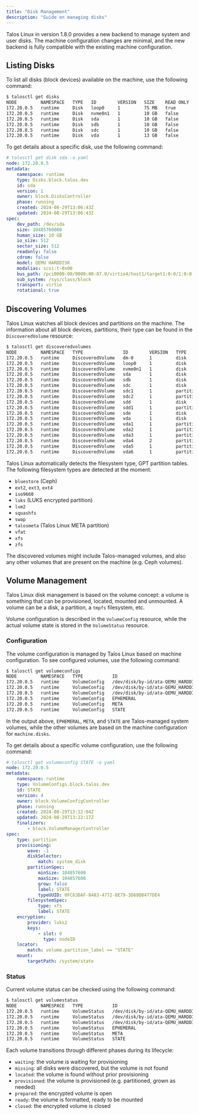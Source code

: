 ```yaml
---
title: "Disk Management"
description: "Guide on managing disks"
---
```


Talos Linux in version 1.8.0 provides a new backend to manage system and user disks.
The machine configuration changes are minimal, and the new backend is fully compatible with the existing machine configuration.

## Listing Disks

To list all disks (block devices) available on the machine, use the following command:

```bash
$ talosctl get disks
NODE         NAMESPACE   TYPE   ID        VERSION   SIZE    READ ONLY   TRANSPORT   ROTATIONAL   WWID                                                               MODEL            SERIAL
172.20.0.5   runtime     Disk   loop0     1         75 MB   true
172.20.0.5   runtime     Disk   nvme0n1   1         10 GB   false       nvme                     nvme.1b36-6465616462656566-51454d55204e564d65204374726c-00000001   QEMU NVMe Ctrl   deadbeef
172.20.0.5   runtime     Disk   sda       1         10 GB   false       virtio      true                                                                            QEMU HARDDISK
172.20.0.5   runtime     Disk   sdb       1         10 GB   false       sata        true         t10.ATA     QEMU HARDDISK                           QM00013        QEMU HARDDISK
172.20.0.5   runtime     Disk   sdc       1         10 GB   false       sata        true         t10.ATA     QEMU HARDDISK                           QM00001        QEMU HARDDISK
172.20.0.5   runtime     Disk   vda       1         13 GB   false       virtio      true
```

To get details about a specific disk, use the following command:

```yaml
# talosctl get disk sda -o yaml
node: 172.20.0.5
metadata:
    namespace: runtime
    type: Disks.block.talos.dev
    id: sda
    version: 1
    owner: block.DisksController
    phase: running
    created: 2024-08-29T13:06:43Z
    updated: 2024-08-29T13:06:43Z
spec:
    dev_path: /dev/sda
    size: 10485760000
    human_size: 10 GB
    io_size: 512
    sector_size: 512
    readonly: false
    cdrom: false
    model: QEMU HARDDISK
    modalias: scsi:t-0x00
    bus_path: /pci0000:00/0000:00:07.0/virtio4/host1/target1:0:0/1:0:0:0
    sub_system: /sys/class/block
    transport: virtio
    rotational: true
```

## Discovering Volumes

Talos Linux watches all block devices and partitions on the machine.
The information about all block devices, partitions, their type can be found in the `DiscoveredVolume` resource:

```bash
$ talosctl get discoveredvolumes
NODE         NAMESPACE   TYPE               ID        VERSION   TYPE        SIZE     DISCOVERED   LABEL       PARTITIONLABEL
172.20.0.5   runtime     DiscoveredVolume   dm-0      1         disk        88 MB    xfs          STATE
172.20.0.5   runtime     DiscoveredVolume   loop0     1         disk        75 MB    squashfs
172.20.0.5   runtime     DiscoveredVolume   nvme0n1   1         disk        10 GB
172.20.0.5   runtime     DiscoveredVolume   sda       1         disk        10 GB
172.20.0.5   runtime     DiscoveredVolume   sdb       1         disk        10 GB
172.20.0.5   runtime     DiscoveredVolume   sdc       1         disk        2.1 GB   gpt
172.20.0.5   runtime     DiscoveredVolume   sdc1      1         partition   957 MB   xfs
172.20.0.5   runtime     DiscoveredVolume   sdc2      1         partition   957 MB   xfs
172.20.0.5   runtime     DiscoveredVolume   sdd       1         disk        1.0 GB   gpt
172.20.0.5   runtime     DiscoveredVolume   sdd1      1         partition   957 MB   xfs
172.20.0.5   runtime     DiscoveredVolume   sde       1         disk        10 GB
172.20.0.5   runtime     DiscoveredVolume   vda       1         disk        13 GB    gpt
172.20.0.5   runtime     DiscoveredVolume   vda1      1         partition   105 MB   vfat                     EFI
172.20.0.5   runtime     DiscoveredVolume   vda2      1         partition   1.0 MB                            BIOS
172.20.0.5   runtime     DiscoveredVolume   vda3      1         partition   982 MB   xfs          BOOT        BOOT
172.20.0.5   runtime     DiscoveredVolume   vda4      2         partition   1.0 MB   talosmeta                META
172.20.0.5   runtime     DiscoveredVolume   vda5      1         partition   105 MB   luks                     STATE
172.20.0.5   runtime     DiscoveredVolume   vda6      1         partition   12 GB    xfs          EPHEMERAL   EPHEMERAL
```

Talos Linux automatically detects the filesystem type, GPT partition tables.
The following filesystem types are detected at the moment:

- `bluestore` (Ceph)
- `ext2`, `ext3`, `ext4`
- `iso9660`
- `luks` (LUKS encrypted partition)
- `lvm2`
- `squashfs`
- `swap`
- `talosmeta` (Talos Linux META partition)
- `vfat`
- `xfs`
- `zfs`

The discovered volumes might include Talos-managed volumes, and also any other volumes that are present on the machine (e.g. Ceph volumes).

## Volume Management

Talos Linux disk management is based on the volume concept: a volume is something that can be provisioned,
located, mounted and unmounted.
A volume can be a disk, a partition, a `tmpfs` filesystem, etc.

Volume configuration is described in the `VolumeConfig` resource, while the actual volume state is stored in the `VolumeStatus` resource.

### Configuration

The volume configuration is managed by Talos Linux based on machine configuration.
To see configured volumes, use the following command:

```bash
$ talosctl get volumeconfigs
NODE         NAMESPACE   TYPE           ID                                            VERSION
172.20.0.5   runtime     VolumeConfig   /dev/disk/by-id/ata-QEMU_HARDDISK_QM00001-1   2
172.20.0.5   runtime     VolumeConfig   /dev/disk/by-id/ata-QEMU_HARDDISK_QM00001-2   2
172.20.0.5   runtime     VolumeConfig   /dev/disk/by-id/ata-QEMU_HARDDISK_QM00003-1   2
172.20.0.5   runtime     VolumeConfig   EPHEMERAL                                     2
172.20.0.5   runtime     VolumeConfig   META                                          2
172.20.0.5   runtime     VolumeConfig   STATE                                         4
```

In the output above, `EPHEMERAL`, `META`, and `STATE` are Talos-managed system volumes, while the other volumes are based on the machine configuration for `machine.disks`.

To get details about a specific volume configuration, use the following command:

```yaml
# talosctl get volumeconfig STATE -o yaml
node: 172.20.0.5
metadata:
    namespace: runtime
    type: VolumeConfigs.block.talos.dev
    id: STATE
    version: 4
    owner: block.VolumeConfigController
    phase: running
    created: 2024-08-29T13:22:04Z
    updated: 2024-08-29T13:22:17Z
    finalizers:
        - block.VolumeManagerController
spec:
    type: partition
    provisioning:
        wave: -1
        diskSelector:
            match: system_disk
        partitionSpec:
            minSize: 104857600
            maxSize: 104857600
            grow: false
            label: STATE
            typeUUID: 0FC63DAF-8483-4772-8E79-3D69D8477DE4
        filesystemSpec:
            type: xfs
            label: STATE
    encryption:
        provider: luks2
        keys:
            - slot: 0
              type: nodeID
    locator:
        match: volume.partition_label == "STATE"
    mount:
        targetPath: /system/state
```

### Status

Current volume status can be checked using the following command:

```bash
$ talosctl get volumestatus
NODE         NAMESPACE   TYPE           ID                                            VERSION   PHASE   LOCATION
172.20.0.5   runtime     VolumeStatus   /dev/disk/by-id/ata-QEMU_HARDDISK_QM00001-1   1         ready   /dev/sdc1
172.20.0.5   runtime     VolumeStatus   /dev/disk/by-id/ata-QEMU_HARDDISK_QM00001-2   1         ready   /dev/sdc2
172.20.0.5   runtime     VolumeStatus   /dev/disk/by-id/ata-QEMU_HARDDISK_QM00003-1   1         ready   /dev/sdd1
172.20.0.5   runtime     VolumeStatus   EPHEMERAL                                     1         ready   /dev/vda6
172.20.0.5   runtime     VolumeStatus   META                                          2         ready   /dev/vda4
172.20.0.5   runtime     VolumeStatus   STATE                                         3         ready   /dev/vda5
```

Each volume transitions through different phases during its lifecycle:

- `waiting`: the volume is waiting for provisioning
- `missing`: all disks were discovered, but the volume is not found
- `located`: the volume is found without prior provisioning
- `provisioned`: the volume is provisioned (e.g. partitioned, grown as needed)
- `prepared`: the encrypted volume is open
- `ready`: the volume is formatted, ready to be mounted
- `closed`: the encrypted volume is closed
